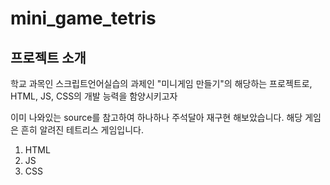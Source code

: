 # mini_game_tetris


## 프로젝트 소개

학교 과목인 스크립트언어실습의 과제인 "미니게임 만들기"의 해당하는 프로젝트로, HTML, JS, CSS의 개발 능력을 함양시키고자

이미 나와있는 source를 참고하여 하나하나 주석달아 재구현 해보았습니다. 해당 게임은 흔히 알려진 테트리스 게임입니다.

1. HTML
2. JS
3. CSS


